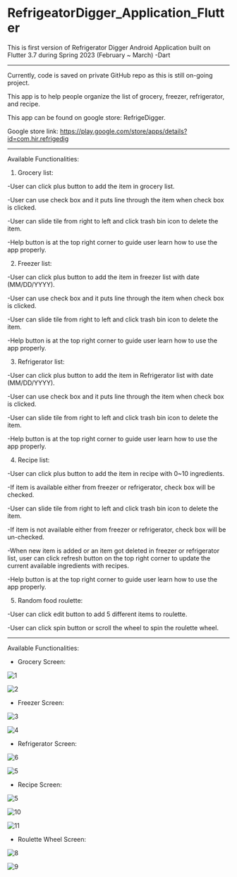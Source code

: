 # RefrigeatorDigger_Application_Flutter

This is first version of Refrigerator Digger Android Application built on Flutter 3.7 during Spring 2023 (February ~ March) -Dart

------------------------------------------------------------------------------------------------------------

Currently, code is saved on private GitHub repo as this is still on-going project.

This app is to help people organize the list of grocery, freezer, refrigerator, and recipe.

This app can be found on google store: RefrigeDigger.

Google store link: https://play.google.com/store/apps/details?id=com.hir.refrigedig

------------------------------------------------------------------------------------------------------------
Available Functionalities:

1) Grocery list:

-User can click plus button to add the item in grocery list.

-User can use check box and it puts line through the item when check box is clicked.

-User can slide tile from right to left and click trash bin icon to delete the item.

-Help button is at the top right corner to guide user learn how to use the app properly.

2) Freezer list:

-User can click plus button to add the item in freezer list with date (MM/DD/YYYY).

-User can use check box and it puts line through the item when check box is clicked.

-User can slide tile from right to left and click trash bin icon to delete the item.

-Help button is at the top right corner to guide user learn how to use the app properly.

3) Refrigerator list:

-User can click plus button to add the item in Refrigerator list with date (MM/DD/YYYY).

-User can use check box and it puts line through the item when check box is clicked.

-User can slide tile from right to left and click trash bin icon to delete the item.

-Help button is at the top right corner to guide user learn how to use the app properly.

4) Recipe list:

-User can click plus button to add the item in recipe with 0~10 ingredients.

-If item is available either from freezer or refrigerator, check box will be checked.

-User can slide tile from right to left and click trash bin icon to delete the item.

-If item is not available either from freezer or refrigerator, check box will be un-checked.

-When new item is added or an item got deleted in freezer or refrigerator list, user can click refresh button on the top right corner to update the current available ingredients with recipes.

-Help button is at the top right corner to guide user learn how to use the app properly.

5) Random food roulette:

-User can click edit button to add 5 different items to roulette.

-User can click spin button or scroll the wheel to spin the roulette wheel.

------------------------------------------------------------------------------------------------------------

Available Functionalities:

- Grocery Screen:

![1](https://user-images.githubusercontent.com/98497929/224534995-9716558c-bb66-43be-bfbd-0e8d7faf85cf.PNG)

![2](https://user-images.githubusercontent.com/98497929/224535003-c4cecdbf-064e-4fb8-a7e6-5836e7ebae08.PNG)

- Freezer Screen:

![3](https://user-images.githubusercontent.com/98497929/224535018-49496117-e4cc-41f2-82a9-87ee86616004.PNG)

![4](https://user-images.githubusercontent.com/98497929/224535025-a6c4c750-8af0-4df6-8a79-cf6b7278c3e6.PNG)

- Refrigerator Screen:

![6](https://user-images.githubusercontent.com/98497929/224535040-e6a557cb-ba0d-4b29-aa81-eb5e585b4688.PNG)

![5](https://user-images.githubusercontent.com/98497929/224535197-e0ed8b50-3f1c-49f4-905d-919543c981d0.PNG)

- Recipe Screen:

![5](https://user-images.githubusercontent.com/98497929/224535200-eb70a3a9-65b1-4e8e-ad3f-adc6c0f11268.PNG)

![10](https://user-images.githubusercontent.com/98497929/224535309-126ca785-3bcd-4233-977d-a5ff3789cdb4.PNG)

![11](https://user-images.githubusercontent.com/98497929/224535322-7eab5d43-1f9c-43f5-ab3b-38c686da12dd.PNG)

- Roulette Wheel Screen:

![8](https://user-images.githubusercontent.com/98497929/224535208-bcbfc693-fbd2-41b7-8fb8-c7944393312d.PNG)

![9](https://user-images.githubusercontent.com/98497929/224535296-68580196-62d0-4fe2-a5b5-67b0c1605995.PNG)




